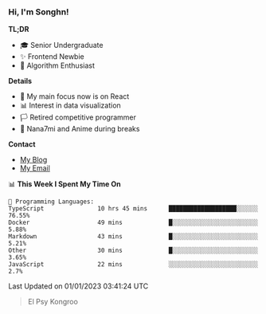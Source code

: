 ### Hi, I'm Songhn!

**TL;DR**

- 🎓 Senior Undergraduate
- ✨ Frontend Newbie
- 🎈 Algorithm Enthusiast

**Details**

- 🎯 My main focus now is on React
- 📊 Interest in data visualization
- 🏳️ Retired competitive programmer
- 🍵 Nana7mi and Anime during breaks

**Contact**
- [My Blog](https://blog.songhn.com)
- [My Email](mailto:nana7mi@duck.com)

<!--START_SECTION:waka-->
📊 **This Week I Spent My Time On** 

```text
💬 Programming Languages: 
TypeScript               10 hrs 45 mins      ███████████████████░░░░░░   76.55% 
Docker                   49 mins             █░░░░░░░░░░░░░░░░░░░░░░░░   5.88% 
Markdown                 43 mins             █░░░░░░░░░░░░░░░░░░░░░░░░   5.21% 
Other                    30 mins             █░░░░░░░░░░░░░░░░░░░░░░░░   3.65% 
JavaScript               22 mins             ░░░░░░░░░░░░░░░░░░░░░░░░░   2.7%

```


 Last Updated on 01/01/2023 03:41:24 UTC
<!--END_SECTION:waka-->

> El Psy Kongroo

